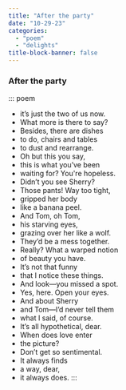 ```yaml
---
title: "After the party"
date: "10-29-23"
categories:
  - "poem"
  - "delights"
title-block-banner: false
---
```


### After the party

::: poem
- it’s just the two of us now.
- What more is there to say?
- Besides, there are dishes
- to do, chairs and tables 
- to dust and rearrange.
- Oh but this you say,
- this is what you’ve been
- waiting for? You're hopeless.
- Didn’t you see Sherry?
- Those pants! Way too tight,
- gripped her body
- like a banana peel. 
- And Tom, oh Tom, 
- his starving eyes,
- grazing over her like a wolf.
- They’d be a mess together.
- Really? What a warped notion
- of beauty you have.
- It’s not that funny
- that I notice these things.
- And look—you missed a spot.
- Yes, here. Open your eyes.
- And about Sherry
- and Tom—I’d never tell them
- what I said, of course. 
- It’s all hypothetical, dear. 
- When does love enter
- the picture? 
- Don’t get so sentimental.
- It always finds
- a way, dear, 
- it always does.
:::
